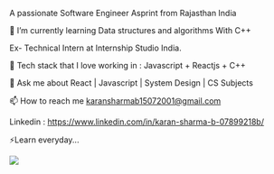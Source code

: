 A passionate Software Engineer Asprint from Rajasthan India
                                        
🔭 I’m currently learning Data structures and algorithms With C++

Ex- Technical Intern at Internship Studio India.

🌱 Tech stack that I love working in : Javascript + Reactjs + C++

💬 Ask me about React | Javascript | System Design | CS Subjects

📫 How to reach me karansharmab15072001@gmail.com

Linkedin : https://www.linkedin.com/in/karan-sharma-b-07899218b/ 


⚡Learn everyday...

 
  <div id="header" align="justify">
  <img src="https://media.giphy.com/media/RbDKaczqWovIugyJmW/giphy.gif" width="full"/>
</div>
